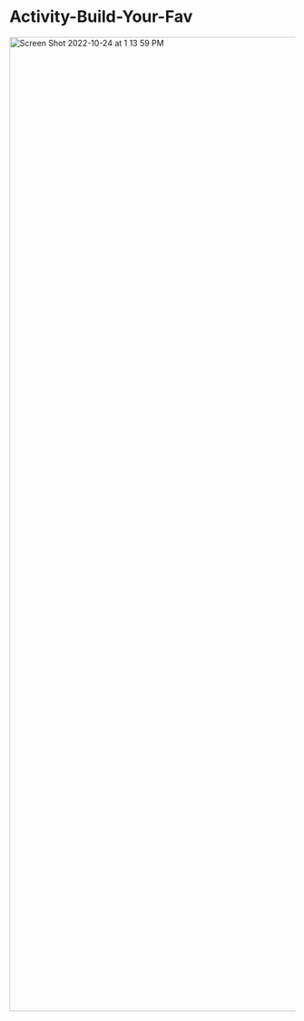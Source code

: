 # Activity-Build-Your-Fav
<img width="1716" alt="Screen Shot 2022-10-24 at 1 13 59 PM" src="https://user-images.githubusercontent.com/108452299/197630345-5f51e4fb-d9e9-444a-ac52-612b457e9dd8.png">
